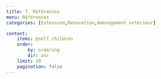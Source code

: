 ```yaml
---
title: 7. Références
menu: Références
categories: [Extension,Rénovation,Aménagement extérieur]

content:
    items: @self.children
    order:
        by: ordering
        dir: asc
    limit: 10
    pagination: false
---
```


